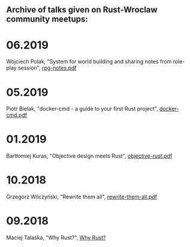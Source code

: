 Archive of talks given on Rust-Wroclaw community meetups:
----

# 06.2019
Wojciech Polak, "System for world building and sharing notes from role-play session", [rpg-notes.pdf](06-2019-rpg-notes.pdf)

# 05.2019
Piotr Bielak, "docker-cmd - a guide to your first Rust project", [docker-cmd.pdf](05-2019-docker-cmd.pdf)

# 01.2019
Bartłomiej Kuras, "Objective design meets Rust", [objective-rust.pdf](01-2019-objective-rust.pdf)

# 10.2018
Grzegorz Wilczyński, "Rewrite them all", [rewrite-them-all.pdf](10-2018-rewrite-them-all.pdf)

# 09.2018

Maciej Talaśka, "Why Rust?", [Why Rust?](https://maciektalaska.github.io/why_rust/)

